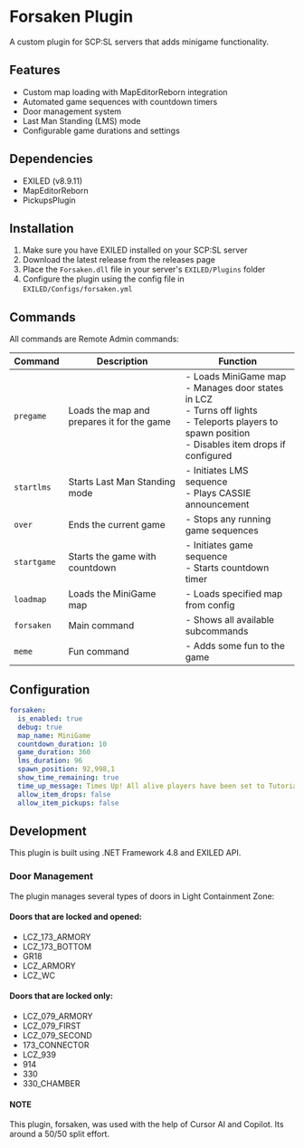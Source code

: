 # Forsaken Plugin

A custom plugin for SCP:SL servers that adds minigame functionality.

## Features

- Custom map loading with MapEditorReborn integration
- Automated game sequences with countdown timers
- Door management system
- Last Man Standing (LMS) mode
- Configurable game durations and settings

## Dependencies

- EXILED (v8.9.11)
- MapEditorReborn
- PickupsPlugin

## Installation

1. Make sure you have EXILED installed on your SCP:SL server
2. Download the latest release from the releases page
3. Place the `Forsaken.dll` file in your server's `EXILED/Plugins` folder
4. Configure the plugin using the config file in `EXILED/Configs/forsaken.yml`

## Commands

All commands are Remote Admin commands:

| Command | Description | Function |
|---------|-------------|-----------|
| `pregame` | Loads the map and prepares it for the game | - Loads MiniGame map<br>- Manages door states in LCZ<br>- Turns off lights<br>- Teleports players to spawn position<br>- Disables item drops if configured |
| `startlms` | Starts Last Man Standing mode | - Initiates LMS sequence<br>- Plays CASSIE announcement |
| `over` | Ends the current game | - Stops any running game sequences |
| `startgame` | Starts the game with countdown | - Initiates game sequence<br>- Starts countdown timer |
| `loadmap` | Loads the MiniGame map | - Loads specified map from config |
| `forsaken` | Main command | - Shows all available subcommands |
| `meme` | Fun command | - Adds some fun to the game |

## Configuration

```yaml
forsaken:
  is_enabled: true
  debug: true
  map_name: MiniGame
  countdown_duration: 10
  game_duration: 360
  lms_duration: 96
  spawn_position: 92,998,1
  show_time_remaining: true
  time_up_message: Times Up! All alive players have been set to Tutorial.
  allow_item_drops: false
  allow_item_pickups: false
```

## Development

This plugin is built using .NET Framework 4.8 and EXILED API.

### Door Management

The plugin manages several types of doors in Light Containment Zone:

#### Doors that are locked and opened:
- LCZ_173_ARMORY
- LCZ_173_BOTTOM
- GR18
- LCZ_ARMORY
- LCZ_WC

#### Doors that are locked only:
- LCZ_079_ARMORY
- LCZ_079_FIRST
- LCZ_079_SECOND
- 173_CONNECTOR
- LCZ_939
- 914
- 330
- 330_CHAMBER 

#### NOTE
This plugin, forsaken, was used with the help of Cursor AI and Copilot. Its around a 50/50 split effort.
